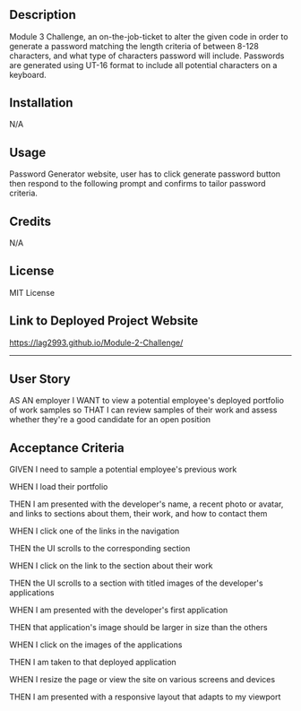 # <Module-Challenge-3>
## Description
  Module 3 Challenge, an on-the-job-ticket to alter the given code in order to generate a password matching the length criteria of between 8-128 characters, and what type of characters password will include. Passwords are generated using UT-16 format to include all potential characters on a keyboard.  
  
## Installation
N/A

## Usage
  Password Generator website, user has to click generate password button then respond to the following prompt and confirms to tailor password criteria. 
## Credits

  N/A
## License
  MIT License

## Link to  Deployed Project Website 
  https://lag2993.github.io/Module-2-Challenge/
  
---  
## User Story

AS AN employer I WANT to view a potential employee's deployed portfolio of work samples so THAT I can review samples of their work and assess whether they're a good candidate for an open position

## Acceptance Criteria

GIVEN I need to sample a potential employee's previous work

WHEN I load their portfolio

THEN I am presented with the developer's name, a recent photo or avatar, and links to sections about them, their work, and how to contact them

WHEN I click one of the links in the navigation

THEN the UI scrolls to the corresponding section

WHEN I click on the link to the section about their work

THEN the UI scrolls to a section with titled images of the developer's applications

WHEN I am presented with the developer's first application

THEN that application's image should be larger in size than the others

WHEN I click on the images of the applications

THEN I am taken to that deployed application

WHEN I resize the page or view the site on various screens and devices

THEN I am presented with a responsive layout that adapts to my viewport
